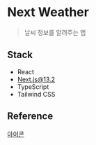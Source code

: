 # Next Weather

> 날씨 정보를 알려주는 앱

## Stack

- React
- Next.js@13.2
- TypeScript
- Tailwind CSS

## Reference

[아이콘](https://openweathermap.org/weather-conditions)
